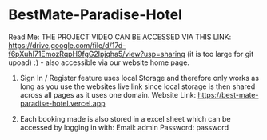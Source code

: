 # BestMate-Paradise-Hotel
Read Me:
THE PROJECT VIDEO CAN BE ACCESSED VIA THIS LINK: https://drive.google.com/file/d/17d-f6pXuhI71EmozRqpH9fgG2Ipjqha5/view?usp=sharing (it is too large for git upoad) :) - also accessible via our website home page.

1. Sign In / Register feature uses local Storage and therefore only works as long as you use the websites live link since local storage is then shared across all pages as it uses one domain.
Website Link: https://best-mate-paradise-hotel.vercel.app

2. Each booking made is also stored in a excel sheet which can be accessed by logging in with:
Email: admin
Password: password
